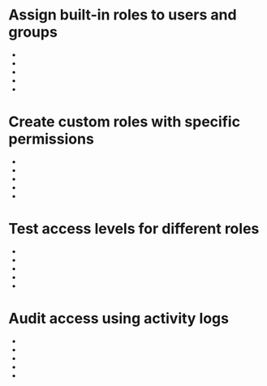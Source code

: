 <h1> Assign built-in roles to users and groups</h1>

<ul>
<li></li>
<li></li>
<li></li>
<li></li>
<li></li>
</ul>


[](/Lab16)
[](/Lab16)
[](/Lab16)
[](/Lab16)


<h1>Create custom roles with specific permissions</h1>

<ul>
<li></li>
<li></li>
<li></li>
<li></li>
<li></li>
</ul>


[](/Lab16)
[](/Lab16)
[](/Lab16)
[](/Lab16)

<h1>Test access levels for different roles</h1>

<ul>
<li></li>
<li></li>
<li></li>
<li></li>
<li></li>
</ul>


[](/Lab16)
[](/Lab16)
[](/Lab16)
[](/Lab16)


<h1>Audit access using activity logs</h1>

<ul>
<li></li>
<li></li>
<li></li>
<li></li>
<li></li>
</ul>


[](/Lab16)
[](/Lab16)
[](/Lab16)
[](/Lab16)